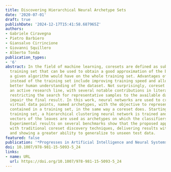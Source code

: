 ```yaml
---
title: Discovering Hierarchical Neural Archetype Sets
date: '2020-07-01'
draft: true
publishDate: '2024-12-17T15:41:58.687965Z'
authors:
- Gabriele Ciravegna
- Pietro Barbiero
- Giansalvo Cirrincione
- Giovanni Squillero
- Alberto Tonda
publication_types:
- '6'
abstract: In the field of machine learning, coresets are defined as subsets of the
  training set that can be used to obtain a good approximation of the behavior that
  a given algorithm would have on the whole training set. Advantages of using coresets
  instead of the training set include improving training speed and allowing for a
  better human understanding of the dataset. Not surprisingly, coreset discovery is
  an active research line, with several notable contributions in literature. Nevertheless,
  restricting the search for representative samples to the available data points might
  impair the final result. In this work, neural networks are used to create sets of
  virtual data points, named archetypes, with the objective to represent the information
  contained in a training set, in the same way a coreset does. Starting from a given
  training set, a hierarchical clustering neural network is trained and the weight
  vectors of the leaves are used as archetypes on which the classifiers are trained.
  Experimental results on several benchmarks show that the proposed approach is competitive
  with traditional coreset discovery techniques, delivering results with higher accuracy,
  and showing a greater ability to generalize to unseen test data.
featured: false
publication: '*Progresses in Artificial Intelligence and Neural Systems*'
doi: 10.1007/978-981-15-5093-5_24
links:
- name: URL
  url: https://doi.org/10.1007/978-981-15-5093-5_24
---
```


